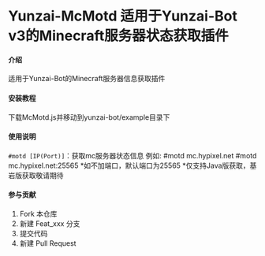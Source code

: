 # Yunzai-McMotd 适用于Yunzai-Bot v3的Minecraft服务器状态获取插件

#### 介绍
适用于Yunzai-Bot的Minecraft服务器信息获取插件

#### 安装教程
下载McMotd.js并移动到yunzai-bot/example目录下

#### 使用说明
`#motd [IP(Port)]`：获取mc服务器状态信息
例如: 
#motd mc.hypixel.net
#motd mc.hypixel.net:25565
*如不加端口，默认端口为25565
*仅支持Java版获取，基岩版获取敬请期待

#### 参与贡献

1.  Fork 本仓库
2.  新建 Feat_xxx 分支
3.  提交代码
4.  新建 Pull Request
